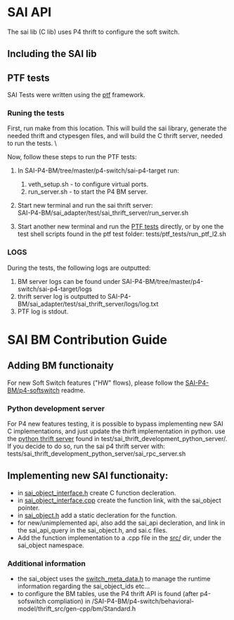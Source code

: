 # SAI API
The sai lib (C lib) uses P4 thrift to configure the soft switch.

## Including the SAI lib


## PTF tests
SAI Tests were written using the [ptf](https://github.com/p4lang/ptf) framework. 

### Runing the tests
First, run make from this location. This will build the sai library, generate the needed thrift and ctypesgen files, and will build the C thrift server, needed to run the tests. \\

Now, follow these steps to run the PTF tests:  
1. In SAI-P4-BM/tree/master/p4-switch/sai-p4-target run:  
    1. veth_setup.sh  - to configure virtual ports. 
    2. run_server.sh  - to start the P4 BM server.  

2. Start new terminal and run the sai thrift server:  
    SAI-P4-BM/sai_adapter/test/sai_thrift_server/run_server.sh

3. Start another new terminal and run the [PTF tests](test/ptf_tests/) directly, or by one the test shell scripts found in the ptf test folder:  tests/ptf_tests/run_ptf_l2.sh

### LOGS
During the tests, the following logs are outputted:
1) BM server logs can be found under SAI-P4-BM/tree/master/p4-switch/sai-p4-target/logs
2) thrift server log is outputted to SAI-P4-BM/sai_adapter/test/sai_thrift_server/logs/log.txt
3) PTF log is stdout.  

# SAI BM Contribution Guide
## Adding BM functionaity
For new Soft Switch features ("HW" flows), please follow the [SAI-P4-BM/p4-softswitch](../SAI-P4-BM/p4-softswitch/) readme.
### Python development server
For P4 new features testing, it is possible to bypass implementing new SAI C implementations, and just update the thirft implementation in python.
use the [python thrift server](test/sai_thrift_development_python_server/) found in test/sai_thrift_development_python_server/.
If you decide to do so, run the sai p4 thrift server with:
tests/sai_thrift_development_python_server/sai_rpc_server.sh

## Implementing new SAI functionaity:
* in [sai_object_interface.h](inc/sai_object_interface.h) create C function decleration. 
* in [sai_object_interface.cpp](src/sai_object_interface.cpp) create the function link, with the sai_object pointer.
* in [sai_object.h](inc/sai_object.h) add a static decleration for the function.
* for new/unimplemented api, also add the sai_api decleration, and link in the sai_api_query in the sai_object.h, and sai.c files.
* Add the function implementation to a .cpp file in the [src/](src/) dir, under the sai_object namespace.
### Additional information
* the sai_object uses the [switch_meta_data.h](inc/switch_meta_data.h) to manage the runtime information regarding the sai_object_ids etc... 
* to configure the BM tables, use the P4 thrift API is found (after p4-sofswitch compliation) in /SAI-P4-BM/p4-switch/behavioral-model/thrift_src/gen-cpp/bm/Standard.h
